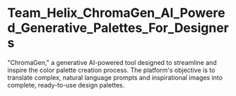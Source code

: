 # Team_Helix_ChromaGen_AI_Powered_Generative_Palettes_For_Designers
"ChromaGen," a generative AI-powered tool designed to streamline and  inspire the color palette creation process. The platform's objective is to translate  complex, natural language prompts and inspirational images into complete,  ready-to-use design palettes.
